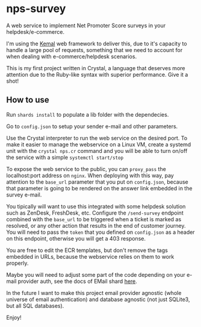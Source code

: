 # nps-survey

A web service to implement Net Promoter Score surveys in your helpdesk/e-commerce.

I'm using the [Kemal](https://kemalcr.com/) web framework to deliver this, due to it's capacity to handle a large pool of requests, something that we need to account for when dealing with e-commerce/helpdesk scenarios.

This is my first project written in Crystal, a language that deserves more attention due to the Ruby-like syntax with superior performance. Give it a shot!

## How to use

Run `shards install` to populate a lib folder with the dependecies.

Go to `config.json` to setup your sender e-mail and other parameters.

Use the Crystal interpreter to run the web service on the desired port. To make it easier to manage the webservice on a Linux VM, create a systemd unit with the `crystal nps.cr` command and you will be able to turn on/off the service with a simple `systemctl start/stop`

To expose the web service to the public, you can `proxy_pass` the localhost:port address on `nginx`. When deploying with this way, pay attention to the `base_url` parameter that you put on `config.json`, because that parameter is going to be rendered on the answer link embedded in the survey e-mail.

You tipically will want to use this integrated with some helpdesk solution such as ZenDesk, FreshDesk, etc. Configure the `/send-survey` endpoint combined with the `base_url` to be triggered when a ticket is marked as resolved, or any other action that results in the end of customer journey. You will need to pass the `token` that you defined on `config.json` as a header on this endpoint, otherwise you will get a 403 response.

You are free to edit the ECR templates, but don't remove the tags embedded in URLs, because the webservice relies on them to work properly.

Maybe you will need to adjust some part of the code depending on your e-mail provider auth, see the docs of EMail shard [here](https://github.com/arcage/crystal-email). 

In the future I want to make this project email provider agnostic (whole universe of email authentication) and database agnostic (not just SQLite3, but all SQL databases).

Enjoy!